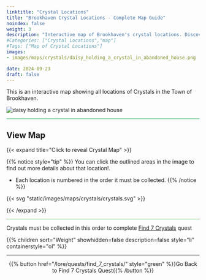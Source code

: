 ```yaml
---
linktitle: "Crystal Locations"
title: "Brookhaven Crystal Locations - Complete Map Guide"
noindex: false
weight: 3
description: "Interactive map of Brookhaven's crystal locations. Discover their order and details to complete the 'Find 7 Crystals' quest."
#Categories: ["Crystal Locations","map"]
#Tags: ["Map of Crystal Locations"]
images: 
- images/maps/crystals/daisy_holding_a_crystal_in_abandoned_house.png

date: 2024-09-23
draft: false
--- 
```



This is an interactive map showing all locations of Crystals in the Town of Brookhaven.

![daisy holding a crystal in abandoned house](/images/maps/crystals/daisy_holding_a_crystal_in_abandoned_house.png?width=400px)

<hr style="background-color: #28b44c" size=8>

## View Map

{{< expand title="Click to reveal Crystal Map" >}} 

{{% notice style="tip" %}}
You can click the outlined areas in the image to find out more details about that location!.

- Each location is numbered in the order it must be collected.
{{% /notice %}}

{{< svg "static/images/maps/crystals/crystals.svg" >}}

{{< /expand >}}

<hr style="background-color: #28b44c" size=8>

Crystals must be collected in this order to complete [Find 7 Crystals](lore/quests/find_7_crystals) quest

{{% children sort="Weight" showhidden=false description=false style="li" containerstyle="ol" %}}

---

<div align="center">{{% button href="/lore/quests/find_7_crystals/" style="green" %}}Go Back to Find 7 Crystals Quest{{% /button %}}</div>